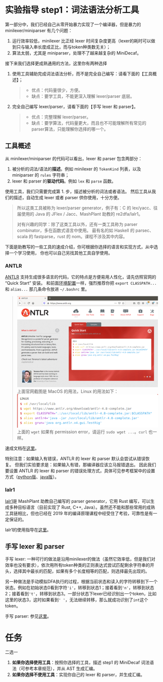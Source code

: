 # 实验指导 step1：词法语法分析工具
第一部分中，我们已经自己从零开始暴力实现了一个编译器，但是暴力的 minilexer/miniparser 有几个问题：
1. 运行效率较低，minilexer 比正经 lexer 时间复杂度更高（lexer的耗时可以做到只与输入串长度成正比，而与token种类数无关）；
2. 算法太弱，尤其是 miniparser，处理不了越来越复杂的 MiniDecaf。

接下来我们选择更成熟通用的方法，这里你有两种选择
1. 使用工具辅助完成词法语法分析，而不是完全自己编写：请看下面的【工具概述】；
    > * 优点：代码量很少，方便。
    > * 缺点：要学工具，不能更深入理解 lexer/parser 底层。
2. 完全自己编写 lexer/parser，请看下面的【手写 lexer 和 parser】。
    > * 优点：完整理解 lexer/parser。
    > * 缺点：要学算法，代码量更大，而且也不可能理解所有常见的parser算法，只能理解你选择的哪一个。

## 工具概述
从 minilexer/miniparser 的代码可以看出，lexer 和 parser 包含两部分：
1. 被分析的词法/语法的**描述**。例如 minilexer 的 `TokenKind` 列表，以及 miniparser 的 `rules` 字符串；
2. lexer 和 parser 的**驱动代码**。例如 `lex` 和 `parse` 函数。

使用工具，我们只需要完成第 1. 步，描述被分析的词法或者语法。
然后工具从我们的描述，自动生成 lexer 或者 parser 供你使用，十分方便。

> 所以这类工具被称为 lexer/parser generator，例子有：C 的 lex/yacc、往届使用的 Java 的 JFlex / Jacc、MashPlant 助教的 re2dfa/lalr1。
>
> 对有兴趣的同学：除了这类工具以外，还有一类工具称为 parser combinator，多在函数式语言中使用。
> 最有名的如 Haskell 的 parsec、scala 的 fastparse，rust 的 nom。课程不涉及其中内容。

下面是助教写的一些工具的速成介绍，你可根据你选择的语言和实现方式，从中选择一个学习使用，
你也可以自己另找其他工具自学使用。

### ANTLR
[ANTLR](https://www.antlr.org/) 支持生成很多语言的代码，它的特点是方便易用人性化，请先仿照官网的 “Quick Start” 安装。
和前面[环境配置](../lab0/env.md)一样，强烈推荐你把 `export CLASSPATH...` 和 `alias...` 那几条命令放进 `~/.bashrc` 里。
> ![](./pics/antlr.png)
> 上面官网截图是 MacOS 的用法，Linux 的用法如下：
> ![](./pics/antlr2.png)
> 上面的 `wget` 如果有 permission error，请运行 `sudo wget ...`。`curl` 也一样。

速成文档在[这里](./antlr.md)。

特别注意：如果输入有错误，ANTLR 的 lexer 和 parser 默认会尝试从错误恢复。
但我们实验要求是：如果输入有错，那编译器应该立马报错退出。
因此我们要设置 ANTLR 的 lexer 和 parser 的错误处理方式，具体可见参考框架中的设置方式（[python版](https://github.com/decaf-lang/minidecaf/blob/md-dzy/minidecaf/main.py)、[java版](https://github.com/decaf-lang/minidecaf/blob/md-xxy/src/main/java/minidecaf/Main.java)）。

### lalr1
[lalr1](https://github.com/MashPlant/lalr1)是 MashPlant 助教自己编写的 parser generator，它用 Rust 编写，可以生成多种目标语言（目前实现了 Rust, C++, Java）。虽然还不能和那些常用的成熟工具链相比，但也已经在 2019 年的编译原理课程中经受住了考验，可靠性是有一定保证的。

lalr1的使用指导在[这里](https://mashplant.online/2020/08/17/lalr1-introduction/)。

## 手写 lexer 和 parser
手写 lexer: 一种可行的做法是沿用minilexer的做法（虽然它效率低，但是我们对效率也没有要求），依次用所有token种类的正则表达式尝试匹配剩余字符串的开头，选择其中最长的匹配，如果有多个长度相等的匹配，则选择最先出现的。

另一种做法是手动模拟DFA执行的过程，根据当前状态和读入的字符转移到下一个状态。例如在初始状态0看到字符`'i'`，转移到状态1；接着看到`'n'`，转移到状态2；接着看到`'t'`，转移到状态3。一部分状态下lexer已经识别出一个token，比如这里的状态3，这时如果看到`' '`，无法继续转移，那么就成功识别了`int`这个token。

手写 parser: 参见[这里](./manual-parser.md)。


# 任务
二选一

1. **如果你选择使用工具**：按照你选择的工具，描述 step1 的 MiniDecaf 词法语法（可参考本章规范），并从 AST 生成汇编。
2. **如果你选择不使用工具**：实现你自己的 lexer 和 parser，并生成汇编。
